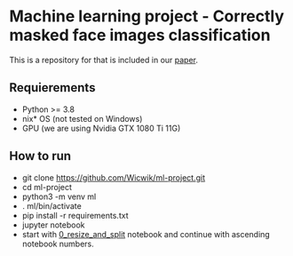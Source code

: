 # Machine learning project - Correctly masked face images classification

This is a repository for that is included in our [paper](https://data.belanec.eu/maskedface/project_summary.pdf).

## Requierements
- Python >= 3.8
- nix* OS (not tested on Windows)
- GPU (we are using Nvidia GTX 1080 Ti 11G)

## How to run
- git clone https://github.com/Wicwik/ml-project.git
- cd ml-project
- python3 -m venv ml
- . ml/bin/activate
- pip install -r requirements.txt
- jupyter notebook
- start with [0_resize_and_split](https://github.com/Wicwik/ml-project/blob/master/resize_and_split.ipynb) notebook and continue with ascending notebook numbers.
